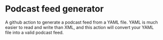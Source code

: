 # Podcast feed generator
A github action to generate a podcast feed from a YAML file. YAML is much easier to read and write than XML, and this action will convert your YAML file into a valid podcast feed.
